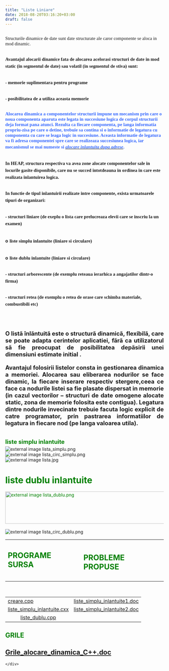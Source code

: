 ```yaml
---
title: "Liste Liniare"
date: 2018-08-20T03:16:20+03:00
draft: false
---
```


<html>
  <body>
    <div class="wiki" id="content_view" style="display: block;">
<h2 id="toc0"> </h2>
 <span style="font-family: 'Times New Roman'; font-size: 11pt;">Structurile dinamice de date sunt date structurate ale caror componente se aloca in mod dinamic.</span><br />
<h2 id="toc1"><a name="x-Avantajul alocarii dinamice fata de alocarea acelorasi structuri de date in mod static (in segmentul de date) sau volatil (in segmentul de stiva) sunt:"></a><span style="font-family: 'Times New Roman'; font-size: 11pt; line-height: 1.5;">Avantajul alocarii dinamice fata de alocarea acelorasi structuri de date in mod static (in segmentul de date) sau volatil (in segmentul de stiva) sunt:</span></h2>
 <h2 id="toc2"><a name="x-- memorie suplimentara pentru programe"></a><span style="font-family: 'Times New Roman'; font-size: 11pt; line-height: 1.5;">- memorie suplimentara pentru programe</span></h2>
 <h2 id="toc3"><a name="x-- posibilitatea de a utiliza aceasta memorie"></a><span style="font-family: 'Times New Roman'; font-size: 11pt; line-height: 1.5;">- posibilitatea de a utiliza aceasta memorie</span></h2>
 <h2 id="toc4"><a name="x-Alocarea dinamica a componentelor structurii impune un mecanism prin care o noua componenta aparuta este legata in succesiune logica de corpul structurii deja format pana atunci. Rezulta ca fiecare componenta, pe langa informatia propriu-zisa pe care o detine, trebuie sa contina si o informatie de legatura cu componenta cu care se leaga logic in succesiune. Aceasta informatie de legatura va fi adresa componentei spre care se realizeaza succesiunea logica, iar mecanismul se mai numeste si alocare inlantuita dupa adrese."></a><span style="color: #3366ff; font-family: 'Times New Roman'; font-size: 11pt;">Alocarea dinamica a componentelor structurii impune un mecanism prin care o noua componenta aparuta este legata in succesiune logica de corpul structurii deja format pana atunci. Rezulta ca fiecare componenta, pe langa informatia propriu-zisa pe care o detine, trebuie sa contina si o informatie de legatura cu componenta cu care se leaga logic in succesiune. Aceasta informatie de legatura va fi adresa componentei spre care se realizeaza succesiunea logica, iar mecanismul se mai numeste si </span><em><span style="font-family: Arial; font-size: medium; line-height: 1.5;"><u><span style="color: #3366ff; font-family: 'Times New Roman'; font-size: 11pt;">alocare inlantuita dupa adrese</span></u></span></em><span style="color: #3366ff; font-family: 'Times New Roman'; font-size: 11pt;">.</span></h2>
 <h2 id="toc5"><a name="x-In HEAP, structura respectiva va avea zone alocate componentelor sale in locurile gasite disponibile, care nu se succed intotdeauna in ordinea in care este realizata inlantuirea logica."></a><span style="font-family: 'Times New Roman'; font-size: 11pt; line-height: 1.5;">In HEAP, structura respectiva va avea zone alocate componentelor sale in locurile gasite disponibile, care nu se succed intotdeauna in ordinea in care este realizata inlantuirea logica.</span></h2>
 <h2 id="toc6"><a name="x-In functie de tipul inlantuirii realizate intre componente, exista urmatoarele tipuri de organizari:"></a><span style="font-family: 'Times New Roman'; font-size: 11pt; line-height: 1.5;">In functie de tipul inlantuirii realizate intre componente, exista urmatoarele tipuri de organizari:</span></h2>
 <h2 id="toc7"><a name="x-- structuri liniare (de exeplu o lista care prelucreaza elevii care se inscriu la un examen)"></a><span style="font-family: 'Times New Roman'; font-size: 11pt; line-height: 1.5;">- structuri liniare (de exeplu o lista care prelucreaza elevii care se inscriu la un examen)</span></h2>
 <h2 id="toc8"><a name="x-o liste simplu inlantuite (liniare si circulare)"></a><span style="font-family: 'Courier New'; font-size: 11pt;">o</span> <span style="font-family: 'Times New Roman'; font-size: 11pt;">liste simplu inlantuite (liniare si circulare)</span></h2>
 <h2 id="toc9"><a name="x-o liste dublu inlantuite (liniare si circulare)"></a><span style="font-family: 'Courier New'; font-size: 11pt;">o</span> <span style="font-family: 'Times New Roman'; font-size: 11pt;">liste dublu inlantuite (liniare si circulare)</span></h2>
 <h2 id="toc10"><a name="x-- structuri arborescente (de exemplu reteaua ierarhica a angajatilor dintr-o firma)"></a><span style="font-family: 'Times New Roman'; font-size: 11pt; line-height: 1.5;">- structuri arborescente (de exemplu reteaua ierarhica a angajatilor dintr-o firma)</span></h2>
 <h2 id="toc11"><a name="x-- structuri retea (de exemplu o retea de orase care schimba materiale, combustibili etc)"></a><span style="font-family: 'Times New Roman'; font-size: 11pt; line-height: 1.5;">- structuri retea (de exemplu o retea de orase care schimba materiale, combustibili etc)</span></h2>
 <br />
<span style="display: block; text-align: justify;"><br />
<h4 id="toc12"><a name="x-- structuri retea (de exemplu o retea de orase care schimba materiale, combustibili etc)--O listã înlãntuitã este o structurã dinamicã, flexibilã, care se poate adapta cerintelor aplicatiei, fãrã ca utilizatorul sã fie preocupat de posibilitatea depãsirii unei dimensiuni estimate initial ."></a><span style="font-size: 130%;">O listã înlãntuitã este o structurã dinamicã, flexibilã, care se poate adapta cerintelor aplicatiei, fãrã ca utilizatorul sã fie preocupat de posibilitatea depãsirii unei dimensiuni estimate initial .</span></h4>
 <h4 id="toc13"><a name="x-- structuri retea (de exemplu o retea de orase care schimba materiale, combustibili etc)--Avantajul folosirii listelor consta in gestionarea dinamica a memoriei. Alocarea sau eliberarea nodurilor se face dinamic, la fiecare inserare respectiv stergere,ceea ce face ca nodurile listei sa fie plasate dispersat in memorie (in cazul vectorilor – structuri de date omogene alocate static, zona de memorie folosita este contigua). Legatura dintre nodurile invecinate trebuie facuta logic explicit de catre programator, prin pastrarea informatiilor de legatura in fiecare nod (pe langa valoarea utila)."></a><span style="font-size: 130%;">Avantajul folosirii listelor consta in gestionarea dinamica a memoriei. Alocarea sau eliberarea nodurilor se face dinamic, la fiecare inserare respectiv stergere,ceea ce face ca nodurile listei sa fie plasate dispersat in memorie (in cazul vectorilor – structuri de date omogene alocate static, zona de memorie folosita este contigua). Legatura dintre nodurile invecinate trebuie facuta logic explicit de catre programator, prin pastrarea informatiilor de legatura in fiecare nod (pe langa valoarea utila).</span></h4>
 </span><br />
<span style="color: #008000; font-size: 1.3em; line-height: 1.5;"><strong>liste simplu inlantuite</strong></span><br />
<img src="http://ocw.cs.pub.ro/courses/_media/sd-ca/playground/lista_simplu.png" alt="external image lista_simplu.png" title="external image lista_simplu.png" /><br />
<img src="http://ocw.cs.pub.ro/courses/_media/sd-ca/playground/lista_circ_simplu.png" alt="external image lista_circ_simplu.png" title="external image lista_circ_simplu.png" /><br />
<img src="http://andreidiaconeasa.site90.com/imagini/lista.jpg" alt="external image lista.jpg" title="external image lista.jpg" /><br />
<h1 id="toc14"><a name="liste dublu inlantuite"></a><span style="color: #008000;">liste dublu inlantuite</span></h1>
 <span style="color: #008000;"><img src="http://ocw.cs.pub.ro/courses/_media/sd-ca/playground/lista_dublu.png" alt="external image lista_dublu.png" title="external image lista_dublu.png" style="height: 102px; width: 800px;" /></span><br />
<br />
<img src="http://ocw.cs.pub.ro/courses/_media/sd-ca/playground/lista_circ_dublu.png" alt="external image lista_circ_dublu.png" title="external image lista_circ_dublu.png" /><br />


<table class="wiki_table">
    <tr>
        <td><h2 id="toc15"><a name="liste dublu inlantuite-PROGRAME SURSA"></a><span style="color: #008000;">PROGRAME SURSA</span></h2>
 <h2 id="toc16"> </h2>
</td>
        <td><h2 id="toc17"><a name="liste dublu inlantuite-PROBLEME PROPUSE"></a><span style="color: #008000;">PROBLEME PROPUSE</span></h2>
</td>
    </tr>
</table>

<br />


<table class="wiki_table">
    <tr>
        <td><a href="files/creare.cpp">creare.cpp</a><br />
</td>
        <td><a href="files/liste_simplu_inlantuite1.doc">liste_simplu_inlantuite1.doc</a><br />
</td>
    </tr>
    <tr>
        <td><a href="files/liste_simplu_inlantuite.cxx">liste_simplu_inlantuite.cxx</a><br />
</td>
        <td><a href="files/liste_simplu_inlantuite2.doc">liste_simplu_inlantuite2.doc</a><br />
</td>
    </tr>
    <tr>
        <td style="text-align: center;"><a href="files/liste_dublu.cpp">liste_dublu.cpp</a><br />
</td>
        <td><br />
</td>
    </tr>
</table>

<h2 id="toc18"><a name="liste dublu inlantuite-GRILE"></a><span style="color: #008000;">GRILE</span></h2>
 <h2 id="toc19"><a name="liste dublu inlantuite-file:Grile_alocare_dinamica_C++.doc"></a><a href="files/Grile_alocare_dinamica_C%2B%2B.doc">Grile_alocare_dinamica_C++.doc</a></h2>

    </div>
  </body>
</html>